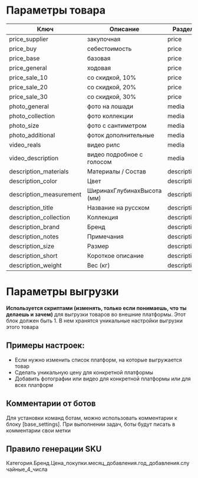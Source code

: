 # Параметры товара

| Ключ | Описание | Раздел |
| --- | --- | --- |
| price_supplier | закупочная | price |
| price_buy | себестоимость | price |
| price_base | базовая | price |
| price_general | ходовая | price |
| price_sale_10 | со скидкой, 10% | price |
| price_sale_20 | со скидкой, 20% | price |
| price_sale_30 | со скидкой, 30% | price |
| photo_general | фото на лошади | media |
| photo_collection | фото коллекции | media |
| photo_size | фото с сантиметром | media |
| photo_additional | фоток дополнительные | media |
| video_reals | видео рилс | media |
| video_description | видео подробное с голосом | media |
| description_materials | Материалы / Состав | description |
| description_color | Цвет | description |
| description_measurement | ШиринаxГлубинаxВысота (мм) | description |
| description_title | Название на русском | description |
| description_collection | Коллекция | description |
| description_brand | Бренд | description |
| description_notes | Примечания | description |
| description_size | Размер | description |
| description_short | Короткое описание | description |
| description_weight | Вес (кг) | description |

# Параметры выгрузки

**Используется скриптами (изменять, только если понимаешь, что ты делаешь и зачем)** для выгрузки товаров во внешние платформы. Этот блок должен быть 1. В нем хранятся уникальные настройки выгрузки этого товара

## Примеры настроек:

- Если нужно изменить список платформ, на которые выгружается товар
- Сделать уникальную цену для конкретной платформы
- Добавить фотографии или видео для конкретной платформы или для всех платформ

## Комментарии от ботов

Для установки команд ботам, можно использовать комментарии к блоку [base_settings]. При выполнении задач, боты будут писать в комментарии свои метки

## Правило генерации SKU

Категория.Бренд.Цена_покупки.месяц_добавления.год_добавления.случайные_4_числа